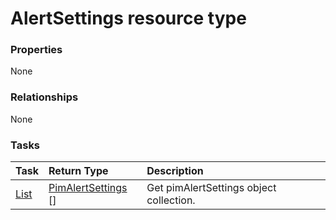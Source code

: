 # AlertSettings resource type



### Properties
None

### Relationships
None


### Tasks

| Task		   | Return Type	|Description|
|:---------------|:--------|:----------|
|[List](../api/pimalertsettings_list.md) | [PimAlertSettings](pimalertsettings.md) [] |Get pimAlertSettings object collection. |

<!-- uuid: f925bada-6c24-4e10-9b85-3b6f3e84b221
2015-10-12 23:19:38 UTC -->